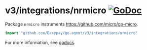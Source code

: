 # v3/integrations/nrmicro [![GoDoc](https://godoc.org/github.com/Easypay/go-agent/v3/integrations/nrmicro?status.svg)](https://godoc.org/github.com/Easypay/go-agent/v3/integrations/nrmicro)

Package `nrmicro` instruments https://github.com/micro/go-micro.

```go
import "github.com/Easypay/go-agent/v3/integrations/nrmicro"
```

For more information, see
[godocs](https://godoc.org/github.com/Easypay/go-agent/v3/integrations/nrmicro).
